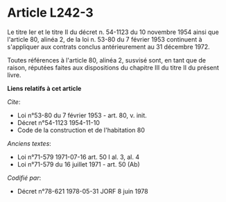 # Article L242-3

Le titre Ier et le titre II du décret n. 54-1123 du 10 novembre 1954 ainsi que l'article 80, alinéa 2, de la loi n. 53-80 du
7 février 1953 continuent à s'appliquer aux contrats conclus antérieurement au 31 décembre 1972.

Toutes références à l'article 80, alinéa 2, susvisé sont, en tant que de raison, réputées faites aux dispositions du chapitre
III du titre II du présent livre.

**Liens relatifs à cet article**

_Cite_:

  - Loi n°53-80 du 7 février 1953 - art. 80, v. init.
  - Décret n°54-1123 1954-11-10
  - Code de la construction et de l'habitation 80

_Anciens textes_:

  - Loi n°71-579 1971-07-16 art. 50 I al. 3, al. 4
  - Loi n°71-579 du 16 juillet 1971 - art. 50 (Ab)

_Codifié par_:

  - Décret n°78-621 1978-05-31 JORF 8 juin 1978
